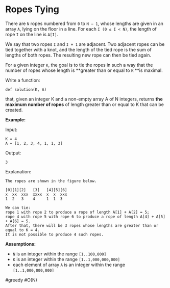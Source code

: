 Ropes Tying
===



There are `N` ropes numbered from `0` to `N − 1`, whose lengths are given in an array `A`, lying on the floor in a line. For each `I (0 ≤ I < N)`, the length of rope `I` on the line is `A[I]`.

We say that two ropes `I` and `I + 1` are adjacent. Two adjacent ropes can be tied together with a knot, and the length of the tied rope is the sum of lengths of both ropes. The resulting new rope can then be tied again.

For a given integer `K`, the goal is to tie the ropes in such a way that the number of ropes whose length is **greater than or equal to `K` **is maximal.

Write a function:

```
def solution(K, A)
```

that, given an integer K and a non-empty array A of N integers, returns **the maximum number of ropes** of length greater than or equal to K that can be created.



**Example:**

Input:

```
K = 4
A = [1, 2, 3, 4, 1, 1, 3]
```

Output:

```
3
```

Explanation:

```
The ropes are shown in the figure below.

[0][1][2]   [3]   [4][5][6]
x  xx  xxx  xxxx  x  x  xxx
1  2   3    4     1  1  3

We can tie:
rope 1 with rope 2 to produce a rope of length A[1] + A[2] = 5;
rope 4 with rope 5 with rope 6 to produce a rope of length A[4] + A[5] + A[6] = 5.
After that, there will be 3 ropes whose lengths are greater than or equal to K = 4.
It is not possible to produce 4 such ropes.
```



**Assumptions:**

- `N` is an integer within the range `[1..100,000]`
- `K` is an integer within the range `[1..1,000,000,000]`
- each element of array `A` is an integer within the range `[1..1,000,000,000]`



#greedy #O(N)